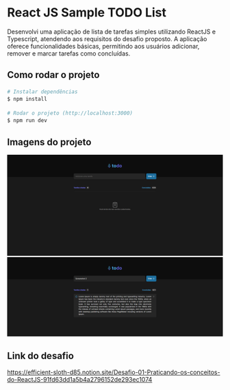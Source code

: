 # React JS Sample TODO List

Desenvolvi uma aplicação de lista de tarefas simples utilizando ReactJS e Typescript, atendendo aos requisitos do desafio proposto. A aplicação oferece funcionalidades básicas, permitindo aos usuários adicionar, remover e marcar tarefas como concluídas.

## Como rodar o projeto

```bash
# Instalar dependências
$ npm install

# Rodar o projeto (http://localhost:3000)
$ npm run dev
```

## Imagens do projeto

![Imagem 1](https://github.com/brayan-jordan/react-js-sample-todo-list/blob/master/docs/screenshot1.png)
![Imagem 2](https://github.com/brayan-jordan/react-js-sample-todo-list/blob/master/docs/screenshot2.png)

## Link do desafio
https://efficient-sloth-d85.notion.site/Desafio-01-Praticando-os-conceitos-do-ReactJS-91fd63dd1a5b4a2796152de293ec1074
